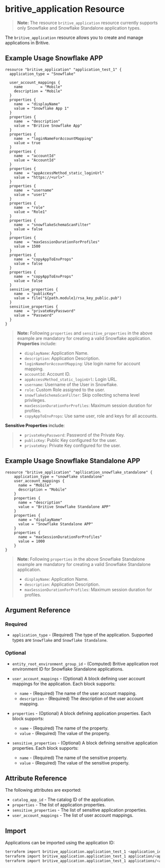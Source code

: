 # britive_application Resource

> **Note:** The resource `britive_application` resource currently supports only Snowflake and Snowflake Standalone application types.

The `britive_application` resource allows you to create and manage applications in Britive.

## Example Usage Snowflake APP

```hcl
resource "britive_application" "application_test_1" {
  application_type = "Snowflake"
  
  user_account_mappings {
    name        = "Mobile"
    description = "Mobile"
  }
  properties {
    name  = "displayName"
    value = "Snowflake App 1"
  }
  properties {
    name  = "description"
    value = "Britive Snowflake App"
  }
  properties {
    name  = "loginNameForAccountMapping"
    value = true
  }
  properties {
    name  = "accountId"
    value = "AccountId"
  }
  properties {
    name  = "appAccessMethod_static_loginUrl"
    value = "https://<url>"
  }
  properties {
    name  = "username"
    value = "user1"
  }
  properties {
    name  = "role"
    value = "Role1"
  }
  properties {
    name  = "snowflakeSchemaScanFilter"
    value = false
  }
  properties {
    name  = "maxSessionDurationForProfiles"
    value = 1500
  }
  properties {
    name  = "copyAppToEnvProps"
    value = false
  }
  properties {
    name  = "copyAppToEnvProps"
    value = false
  }
  sensitive_properties {
    name  = "publicKey"
    value = file("${path.module}/rsa_key_public.pub")
  }
  sensitive_properties {
    name  = "privateKeyPassword"
    value = "Password"
  }
}
```

> **Note:** Following `properties` and `sensitive_properties` in the above example are mandatory for creating a valid Snowflake application.  
> **Properties** include:
> - `displayName`: Application Name.
> - `description`: Application Description.
> - `loginNameForAccountMapping`: Use login name for account mapping.
> - `accountId`: Account ID.
> - `appAccessMethod_static_loginUrl`: Login URL.
> - `username`: Username of the User in Snowflake.
> - `role`: Custom Role assigned to the user.
> - `snowflakeSchemaScanFilter`: Skip collecting schema level privileges.
> - `maxSessionDurationForProfiles`: Maximum session duration for profiles.
> - `copyAppToEnvProps`: Use same user, role and keys for all accounts.

**Sensitive Properties** include:
> - `privateKeyPassword`: Password of the Private Key.
> - `publicKey`: Public Key configured for the user.
> - `privateKey`: Private Key configured for the user.

## Example Usage Snowflake Standalone APP

```
resource "britive_application" "apllication_snowflake_standalone" {
    application_type = "snowFlake standalone"
    user_account_mappings {
      name = "Mobile"
      description = "Mobile"
    }
    properties {
      name = "description"
      value = "Britive Snowflake Standalone APP"
    }
    properties {
      name = "displayName"
      value = "Snowflake Standalone APP"
    }
    properties {
      name = "maxSessionDurationForProfiles"
      value = 1000
    }
}
```

> **Note:** Following `properties` in the above Snowflake Standalone example are mandatory for creating a valid Snowflake Standalone application.  
> - `displayName`: Application Name.
> - `description`: Application Description.
> - `maxSessionDurationForProfiles`: Maximum session duration for profiles.

## Argument Reference

### Required

- `application_type` - (Required) The type of the application. Supported types are `Snowflake` and `Snowflake Standalone`.

### Optional
- `entity_root_environment_group_id` - (Computed) Britive application root environment ID for Snowflake Standalone applications.
- `user_account_mappings` - (Optional) A block defining user account mappings for the application. Each block supports:
  - `name` - (Required) The name of the user account mapping.
  - `description` - (Required) The description of the user account mapping.

- `properties` - (Optional) A block defining application properties. Each block supports:
  - `name` - (Required) The name of the property.
  - `value` - (Required) The value of the property.

- `sensitive_properties` - (Optional) A block defining sensitive application properties. Each block supports:
  - `name` - (Required) The name of the sensitive property.
  - `value` - (Required) The value of the sensitive property.

## Attribute Reference

The following attributes are exported:

- `catalog_app_id` - The catalog ID of the application.
- `properties` - The list of application properties.
- `sensitive_properties` - The list of sensitive application properties.
- `user_account_mappings` - The list of user account mappings.

## Import

Applications can be imported using the application ID:

```sh
terraform import britive_application.application_test_1 <application_id>
terraform import britive_application.application_test_1 application/<application_id>
terraform import britive_application.application_test_1 applications/<application_id>
```
